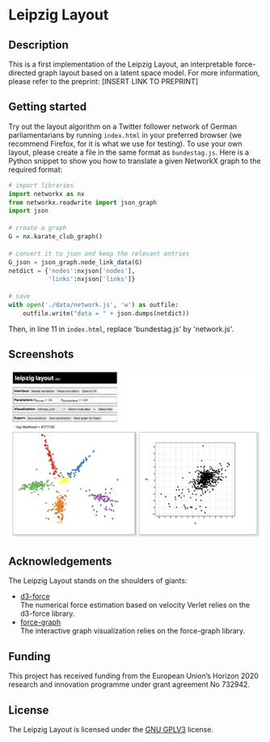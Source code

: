 # Leipzig Layout

## Description
This is a first implementation of the Leipzig Layout, an interpretable force-directed graph layout based on a latent space model. For more information, please refer to the preprint: [INSERT LINK TO PREPRINT]

## Getting started
Try out the layout algorithm on a Twitter follower network of German parliamentarians by running `index.html` in your preferred browser (we recommend Firefox, for it is what we use for testing). To use your own layout, please create a file in the same format as `bundestag.js`. Here is a Python snippet to show you how to translate a given NetworkX graph to the required format:

```python
# import libraries
import networkx as nx
from networkx.readwrite import json_graph
import json

# create a graph
G = nx.karate_club_graph()

# convert it to json and keep the relevant entries
G_json = json_graph.node_link_data(G)
netdict = {'nodes':nxjson['nodes'],
           'links':nxjson['links']}

# save
with open('./data/network.js', 'w') as outfile:
    outfile.write("data = " + json.dumps(netdict))
```

Then, in line 11 in `index.html`, replace 'bundestag.js' by 'network.js'.

## Screenshots
![Interface Screenshot](/doc/img/interface.png)

## Acknowledgements
The Leipzig Layout stands on the shoulders of giants:
- [d3-force](https://github.com/d3/d3-force)  
  The numerical force estimation based on velocity Verlet relies on the d3-force library.
- [force-graph](https://github.com/vasturiano/force-graph)  
  The interactive graph visualization relies on the force-graph library.

## Funding
This project has received funding from the European Union’s Horizon 2020 research and innovation programme under grant agreement No 732942.

## License
The Leipzig Layout is licensed under the [GNU GPLV3](https://www.gnu.org/licenses/gpl-3.0.en.html) license.
